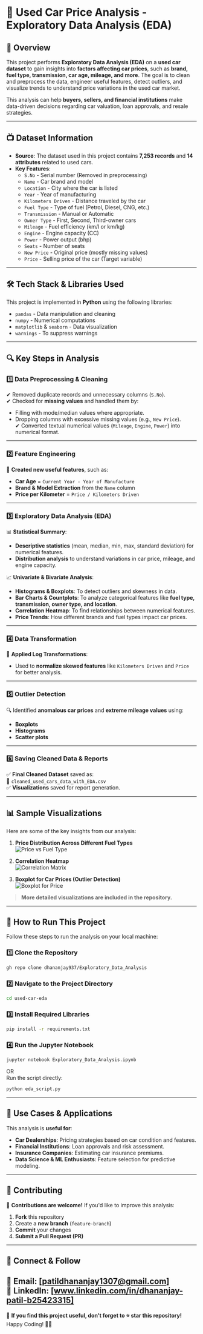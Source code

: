 # 🚗 Used Car Price Analysis - Exploratory Data Analysis (EDA)

## 📌 Overview
This project performs **Exploratory Data Analysis (EDA)** on a **used car dataset** to gain insights into **factors affecting car prices**, such as **brand, fuel type, transmission, car age, mileage, and more**. The goal is to clean and preprocess the data, engineer useful features, detect outliers, and visualize trends to understand price variations in the used car market.

This analysis can help **buyers, sellers, and financial institutions** make data-driven decisions regarding car valuation, loan approvals, and resale strategies.

---

## 📺 Dataset Information
- **Source**: The dataset used in this project contains **7,253 records** and **14 attributes** related to used cars.
- **Key Features**:
  - `S.No` - Serial number (Removed in preprocessing)
  - `Name` - Car brand and model
  - `Location` - City where the car is listed
  - `Year` - Year of manufacturing
  - `Kilometers Driven` - Distance traveled by the car
  - `Fuel Type` - Type of fuel (Petrol, Diesel, CNG, etc.)
  - `Transmission` - Manual or Automatic
  - `Owner Type` - First, Second, Third-owner cars
  - `Mileage` - Fuel efficiency (km/l or km/kg)
  - `Engine` - Engine capacity (CC)
  - `Power` - Power output (bhp)
  - `Seats` - Number of seats
  - `New Price` - Original price (mostly missing values)
  - `Price` - Selling price of the car (Target variable)

---

## 🛠️ Tech Stack & Libraries Used
This project is implemented in **Python** using the following libraries:
- `pandas` - Data manipulation and cleaning
- `numpy` - Numerical computations
- `matplotlib` & `seaborn` - Data visualization
- `warnings` - To suppress warnings

---

## 🔍 Key Steps in Analysis

### **1️⃣ Data Preprocessing & Cleaning**
✔ Removed duplicate records and unnecessary columns (`S.No`).  
✔ Checked for **missing values** and handled them by:
   - Filling with mode/median values where appropriate.
   - Dropping columns with excessive missing values (e.g., `New Price`).  
✔ Converted textual numerical values (`Mileage`, `Engine`, `Power`) into numerical format.

---

### **2️⃣ Feature Engineering**
🚀 **Created new useful features**, such as:
- **Car Age** = `Current Year - Year of Manufacture`
- **Brand & Model Extraction** from the `Name` column
- **Price per Kilometer** = `Price / Kilometers Driven`

---

### **3️⃣ Exploratory Data Analysis (EDA)**
📊 **Statistical Summary**:
- **Descriptive statistics** (mean, median, min, max, standard deviation) for numerical features.
- **Distribution analysis** to understand variations in car price, mileage, and engine capacity.

📈 **Univariate & Bivariate Analysis**:
- **Histograms & Boxplots**: To detect outliers and skewness in data.
- **Bar Charts & Countplots**: To analyze categorical features like **fuel type, transmission, owner type, and location**.
- **Correlation Heatmap**: To find relationships between numerical features.
- **Price Trends**: How different brands and fuel types impact car prices.

---

### **4️⃣ Data Transformation**
🔄 **Applied Log Transformations**:
- Used to **normalize skewed features** like `Kilometers Driven` and `Price` for better analysis.

---

### **5️⃣ Outlier Detection**
🔍 Identified **anomalous car prices** and **extreme mileage values** using:
- **Boxplots**
- **Histograms**
- **Scatter plots**

---

### **6️⃣ Saving Cleaned Data & Reports**
✅ **Final Cleaned Dataset** saved as:  
   📂 `cleaned_used_cars_data_with_EDA.csv`  
✅ **Visualizations** saved for report generation.

---

## 📊 Sample Visualizations
Here are some of the key insights from our analysis:

1. **Price Distribution Across Different Fuel Types**  
   ![Price vs Fuel Type](price_by_fuel_type.png)

2. **Correlation Heatmap**  
   ![Correlation Matrix](correlation_matrix.png)

3. **Boxplot for Car Prices (Outlier Detection)**  
   ![Boxplot for Price](boxplot_price.png)

> **More detailed visualizations are included in the repository.**

---

## 🚀 How to Run This Project
Follow these steps to run the analysis on your local machine:

### **1️⃣ Clone the Repository**
```bash
gh repo clone dhananjay937/Exploratory_Data_Analysis
```
### **2️⃣ Navigate to the Project Directory**
```bash
cd used-car-eda
```
### **3️⃣ Install Required Libraries**
```bash
pip install -r requirements.txt
```
### **4️⃣ Run the Jupyter Notebook**
```bash
jupyter notebook Exploratory_Data_Analysis.ipynb
```
OR  
Run the script directly:
```bash
python eda_script.py
```

---

## 📌 Use Cases & Applications
This analysis is **useful for**:
- **Car Dealerships**: Pricing strategies based on car condition and features.
- **Financial Institutions**: Loan approvals and risk assessment.
- **Insurance Companies**: Estimating car insurance premiums.
- **Data Science & ML Enthusiasts**: Feature selection for predictive modeling.

---

## 🌟 Contributing
🚀 **Contributions are welcome!** If you'd like to improve this analysis:
1. **Fork** this repository
2. Create a **new branch** (`feature-branch`)
3. **Commit** your changes
4. **Submit a Pull Request (PR)**

---

## 🔗 Connect & Follow
📧 Email: [patildhananjay1307@gmail.com]  
🔗 LinkedIn: [www.linkedin.com/in/dhananjay-patil-b25423315]  
---

🔔 **If you find this project useful, don't forget to ⭐ star this repository!**  
Happy Coding! 🚀😊  

